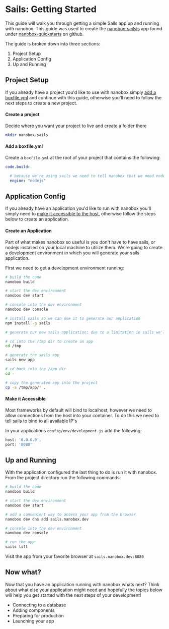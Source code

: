 # Sails: Getting Started
This guide will walk you through getting a simple Sails app up and running with nanobox. This guide was used to create the <a href="https://github.com/nanobox-quickstarts/nanobox-sailsjs" target="\_blank">nanobox-sailsjs</a> app found under <a href="https://github.com/nanobox-quickstarts" target="\_blank">nanobox-quickstarts</a> on github.

The guide is broken down into three sections:

1. Project Setup
2. Application Config
3. Up and Running

## Project Setup
If you already have a project you'd like to use with nanobox simply [add a boxfile.yml](#add-a-boxfile-yml) and continue with this guide, otherwise you'll need to follow the next steps to create a new project.

#### Create a project
Decide where you want your project to live and create a folder there

```bash
mkdir nanobox-sails
```

#### Add a boxfile.yml
Create a `boxfile.yml` at the root of your project that contains the following:

```yaml
code.build:

  # because we're using sails we need to tell nanobox that we need nodejs in our container
  engine: "nodejs"
```

## Application Config
If you already have an application you'd like to run with nanobox you'll simply need to [make it accessible to the host](#make-it-accessible), otherwise follow the steps below to create an application.

#### Create an Application
Part of what makes nanobox so useful is you don't have to have sails, or nodejs installed on your local machine to utilize them. We're going to create a development environment in which you will generate your sails application.

First we need to get a development environment running:

```bash
# build the code
nanobox build

# start the dev environment
nanobox dev start

# console into the dev environment
nanobox dev console

# install sails so we can use it to generate our application
npm install -g sails

# generate our new sails application; due to a limitation in sails we'll have to generate our app in another folder and move it where we want it

# cd into the /tmp dir to create an app
cd /tmp

# generate the sails app
sails new app

# cd back into the /app dir
cd -

# copy the generated app into the project
cp -a /tmp/app/* .
```

#### Make it Accessible
Most frameworks by default will bind to localhost, however we need to allow connections from the host into your container. To do this we need to tell sails to bind to all available IP's

In your applications `config/env/development.js` add the following:

```javascript
host: '0.0.0.0',
port: '8080'
```

## Up and Running
With the application configured the last thing to do is run it with nanobox. From the project directory run the following commands:

```bash
# build the code
nanobox build

# start the dev environment
nanobox dev start

# add a convenient way to access your app from the browser
nanobox dev dns add sails.nanobox.dev

# console into the dev environment
nanobox dev console

# run the app
sails lift
```

Visit the app from your favorite browser at `sails.nanobox.dev:8080`

## Now what?
Now that you have an application running with nanobox whats next? Think about what else your application might need and hopefully the topics below will help you get started with the next steps of your development!

* Connecting to a database
* Adding components
* Preparing for production
* Launching your app
